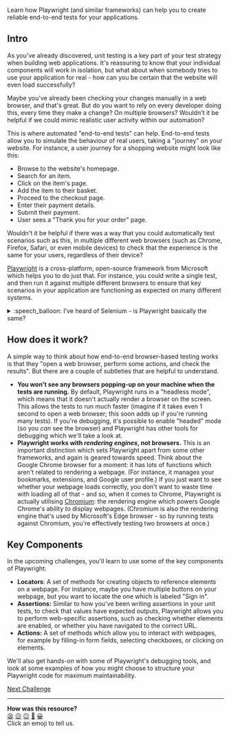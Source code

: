 Learn how Playwright (and similar frameworks) can help you to create reliable 
end-to-end tests for your applications. 

## Intro

As you've already discovered, unit testing is a key part of your test 
strategy when building web applications. It's reassuring to know that your 
individual components will work in isolation, but what about when somebody 
tries to use your application for real - how can you be certain that the 
website will even load successfully?

Maybe you've already been checking your changes manually in a web browser, and 
that's great. But do you want to rely on every developer doing this, every 
time they make a change? On multiple browsers? Wouldn't it be helpful if we 
could mimic realistic user activity within our automation?

This is where automated "end-to-end tests" can help. End-to-end tests allow 
you to simulate the behaviour of real users, taking a "journey" on your 
website. For instance, a user journey for a shopping website might look like 
this:

* Browse to the website's homepage.
* Search for an item.
* Click on the item's page.
* Add the item to their basket.
* Proceed to the checkout page.
* Enter their payment details.
* Submit their payment.
* User sees a "Thank you for your order" page.

Wouldn't it be helpful if there was a way that you could automatically test 
scenarios such as this, in multiple different web browsers (such as Chrome, 
Firefox, Safari, or even mobile devices) to check that the experience is 
the same for your users, regardless of their device?

[Playwright](https://playwright.dev/) is a cross-platform, open-source 
framework from Microsoft which helps you to do just that. For instance, you 
could write a single test, and then run it against multiple different browsers 
to ensure that key scenarios in your application are functioning as expected 
on many different systems.

<details>
  <summary>:speech_balloon: I've heard of Selenium - is Playwright basically 
  the same?</summary>

  [Selenium WebDriver](https://www.selenium.dev/documentation/webdriver/) is 
  another popular framework for browser-based testing. It's been around for 
  longer than Playwright, which is both a good and a bad thing: it's widely 
  used, with a large support community, but it's also showing signs of its 
  age. It's slower than other frameworks (which is a big deal if you're 
  running hundreds of tests) and it's more difficult to write good code.
  
  When Playwright was first launched in 2020, it sought to address these two 
  big problems, by being both faster and easier-to-configure out-of-the-box. 
  You'll see some signs of this as you work through the challenges.

  You'll undoubtedly encounter Selenium at some point during your career, 
  and - just like when comparing two programming languages - you'll see that 
  there are many similarities. The frameworks have the same key components 
  that are listed below, they're just expressed through different syntax. If 
  you can write good automation in one framework, you can transfer these 
  skills to another framework just as easily.

</details>

## How does it work?

A simple way to think about how end-to-end browser-based testing works is 
that they "open a web browser, perform some actions, and check the results". 
But there are a couple of subtleties that are helpful to understand.

* **You won't see any browsers popping-up on your machine when the tests are 
running.** By default, Playwright runs in a "headless mode", which means that 
it doesn't actually render a browser on the screen. This allows the tests to 
run much faster (imagine if it takes even 1 second to open a web browser; this 
soon adds up if you're running many tests). If you're debugging, it's possible 
to enable "headed" mode (so you _can_ see the browser) and Playwright has 
other tools for debugging which we'll take a look at.
* **Playwright works with _rendering engines_, not browsers.** This is an 
important distinction which sets Playwright apart from some other frameworks, 
and again is geared towards speed. Think about the Google Chrome browser for a 
moment: it has lots of functions which aren't related to rendering a webpage. 
(For instance, it manages your bookmarks, extensions, and Google user 
profile.) If you just want to see whether your webpage loads correctly, you 
don't want to waste time with loading all of that - and so, when it comes to 
Chrome, Playwright is actually utilising 
[Chromium](https://www.chromium.org/Home/): the rendering engine which powers 
Google Chrome's ability to display webpages. (Chromium is also the rendering 
engine that's used by Microsoft's Edge browser - so by running tests against 
Chromium, you're effectively testing two browsers at once.)

## Key Components

In the upcoming challenges, you'll learn to use some of the key components of 
Playwright:

* **Locators**: A set of methods for creating objects to reference elements on 
a webpage. For instance, maybe you have multiple buttons on your webpage, but 
you want to locate the one which is labeled "Sign in".
* **Assertions:** Similar to how you've been writing assertions in your unit 
tests, to check that values have expected outputs, Playwright allows you to 
perform web-specific assertions, such as checking whether elements are 
enabled, or whether you have navigated to the correct URL.
* **Actions:** A set of methods which allow you to interact with webpages, for 
example by filling-in form fields, selecting checkboxes, or clicking on 
elements.

We'll also get hands-on with some of Playwright's debugging tools, and look at 
some examples of how you might choose to structure your Playwright code for 
maximum maintainability.

[Next Challenge](02_setting_up_playwright.md)

<!-- BEGIN GENERATED SECTION DO NOT EDIT -->

---

**How was this resource?**  
[😫](https://airtable.com/shrUJ3t7KLMqVRFKR?prefill_Repository=makersacademy%2Fjava-fundamentals-with-intellij&prefill_File=playwright%2F01_about_playwright.md&prefill_Sentiment=😫) [😕](https://airtable.com/shrUJ3t7KLMqVRFKR?prefill_Repository=makersacademy%2Fjava-fundamentals-with-intellij&prefill_File=playwright%2F01_about_playwright.md&prefill_Sentiment=😕) [😐](https://airtable.com/shrUJ3t7KLMqVRFKR?prefill_Repository=makersacademy%2Fjava-fundamentals-with-intellij&prefill_File=playwright%2F01_about_playwright.md&prefill_Sentiment=😐) [🙂](https://airtable.com/shrUJ3t7KLMqVRFKR?prefill_Repository=makersacademy%2Fjava-fundamentals-with-intellij&prefill_File=playwright%2F01_about_playwright.md&prefill_Sentiment=🙂) [😀](https://airtable.com/shrUJ3t7KLMqVRFKR?prefill_Repository=makersacademy%2Fjava-fundamentals-with-intellij&prefill_File=playwright%2F01_about_playwright.md&prefill_Sentiment=😀)  
Click an emoji to tell us.

<!-- END GENERATED SECTION DO NOT EDIT -->
